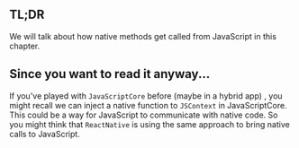 ## TL;DR

We will talk about how native methods get called from JavaScript in this chapter. 

## Since you want to read it anyway...

If you've played with `JavaScriptCore` before \(maybe in a hybrid app\) , you might recall we can inject a native function to `JSContext` in JavaScriptCore. This could be a way for JavaScript to communicate with native code. So you might think that `ReactNative` is using the same approach to bring native calls to JavaScript.



